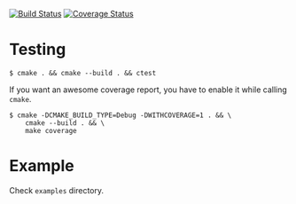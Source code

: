 [![Build Status](https://travis-ci.org/Yitsushi/cpp-commander.svg?branch=master)](https://travis-ci.org/Yitsushi/cpp-commander)
[![Coverage Status](https://coveralls.io/repos/github/Yitsushi/cpp-commander/badge.svg?branch=master)](https://coveralls.io/github/Yitsushi/cpp-commander?branch=master)

# Testing

```
$ cmake . && cmake --build . && ctest
```

If you want an awesome coverage report, you have to enable it while calling `cmake`.

```
$ cmake -DCMAKE_BUILD_TYPE=Debug -DWITHCOVERAGE=1 . && \
    cmake --build . && \
    make coverage
```

# Example

Check `examples` directory.
